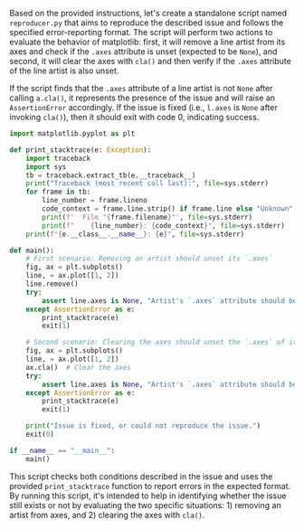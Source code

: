 Based on the provided instructions, let's create a standalone script named `reproducer.py` that aims to reproduce the described issue and follows the specified error-reporting format. The script will perform two actions to evaluate the behavior of matplotlib: first, it will remove a line artist from its axes and check if the `.axes` attribute is unset (expected to be `None`), and second, it will clear the axes with `cla()` and then verify if the `.axes` attribute of the line artist is also unset.

If the script finds that the `.axes` attribute of a line artist is not `None` after calling `a.cla()`, it represents the presence of the issue and will raise an `AssertionError` accordingly. If the issue is fixed (i.e., `l.axes` is `None` after invoking `cla()`), then it should exit with code 0, indicating success.

```python
import matplotlib.pyplot as plt

def print_stacktrace(e: Exception):
    import traceback
    import sys
    tb = traceback.extract_tb(e.__traceback__)
    print("Traceback (most recent call last):", file=sys.stderr)
    for frame in tb:
        line_number = frame.lineno
        code_context = frame.line.strip() if frame.line else "Unknown"
        print(f'  File "{frame.filename}"', file=sys.stderr)
        print(f"    {line_number}: {code_context}", file=sys.stderr)
    print(f"{e.__class__.__name__}: {e}", file=sys.stderr)

def main():
    # First scenario: Removing an artist should unset its `.axes`
    fig, ax = plt.subplots()
    line, = ax.plot([1, 2])
    line.remove()
    try:
        assert line.axes is None, "Artist's `.axes` attribute should be None after removal."
    except AssertionError as e:
        print_stacktrace(e)
        exit(1)

    # Second scenario: Clearing the axes should unset the `.axes` of its children
    fig, ax = plt.subplots()
    line, = ax.plot([1, 2])
    ax.cla()  # Clear the axes
    try:
        assert line.axes is None, "Artist's `.axes` attribute should be None after axes are cleared."
    except AssertionError as e:
        print_stacktrace(e)
        exit(1)

    print("Issue is fixed, or could not reproduce the issue.")
    exit(0)

if __name__ == "__main__":
    main()
```

This script checks both conditions described in the issue and uses the provided `print_stacktrace` function to report errors in the expected format. By running this script, it's intended to help in identifying whether the issue still exists or not by evaluating the two specific situations: 1) removing an artist from axes, and 2) clearing the axes with `cla()`.